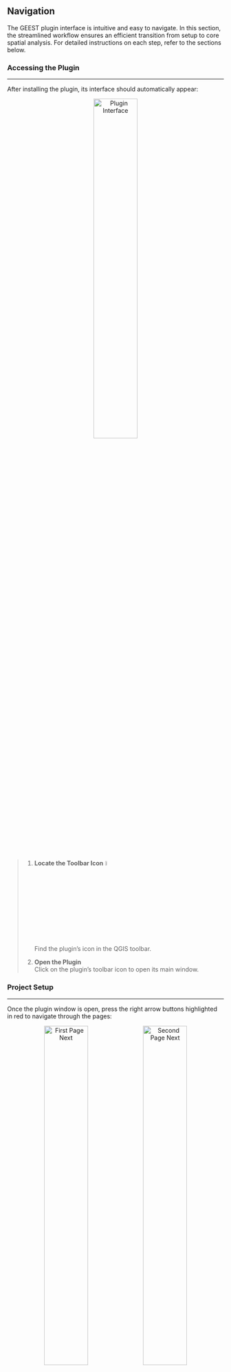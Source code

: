 ## Navigation

The GEEST plugin interface is intuitive and easy to navigate. In this section, the streamlined workflow ensures an efficient transition from setup to core spatial analysis. For detailed instructions on each step, refer to the sections below.

### Accessing the Plugin
---
After installing the plugin, its interface should automatically appear:  
<p align="center">
  <img 
    src="https://raw.githubusercontent.com/worldbank/GEEST/main/docs/images/new%20images/navigation_1st.png" 
    alt="Plugin Interface" 
    style="width:45%;" 
    title="Click to enlarge" 
    onclick="window.open(this.src, '_blank')">
</p>

> 1. **Locate the Toolbar Icon**  <img src="https://raw.githubusercontent.com/worldbank/GEEST/main/docs/images/new%20images/Tool%20icon.jpg" alt="Toolbar Icon" style="width:5%;" title="Click to enlarge" onclick="window.open(this.src, '_blank')">  
>   Find the plugin’s icon in the QGIS toolbar.
>
> 2. **Open the Plugin**  
>   Click on the plugin’s toolbar icon to open its main window.

### Project Setup
---
Once the plugin window is open, press the right arrow buttons highlighted in red to navigate through the pages:

<p align="center">
  <img 
    src="https://raw.githubusercontent.com/worldbank/GEEST/main/docs/images/new%20images/navigation_2nd.png" 
    alt="First Page Next" 
    style="width:45%;" 
    title="Click to enlarge" 
    onclick="window.open(this.src, '_blank')">
  <img 
    src="https://raw.githubusercontent.com/worldbank/GEEST/main/docs/images/new%20images/navigation_3rd.png" 
    alt="Second Page Next" 
    style="width:45%;" 
    title="Click to enlarge" 
    onclick="window.open(this.src, '_blank')">
</p>

 - **Welcome to GEEST Page**: This is the introductory page of the plugin, providing an overview of its purpose and functionality. It serves as the starting point to familiarize users with the plugin's capabilities and its relevance to geospatial analysis.

 - **About Page**: This page offers detailed information about the plugin, including its contributors, development background, and licensing. It highlights the open-source nature of the tool and acknowledges the organizations or individuals involved in its creation.

#### GEEST Project Selection

In this step, you need to select a project folder to begin your work. The plugin provides you with two options:

<p align="center">
<img 
    src="https://raw.githubusercontent.com/worldbank/GEEST/main/docs/images/new%20images/navigation_set.png" 
    alt="Geest Project" 
    style="width:55%;" 
    title="Click to enlarge" 
    onclick="window.open(this.src, '_blank')">
</p>

Option 1: **Open an Existing Project**:  
   Select this option if you already have a project folder created previously. Choosing this will load the project along with all its associated files. Once loaded, press the right arrow button to proceed to the data input and processing interface for further analysis.
   
<p align="center">
 <img 
    src="https://raw.githubusercontent.com/worldbank/GEEST/main/docs/images/new%20images/GEEST%20project%20open.jpg" 
    alt="Open Geest Project" 
    style="width:55%;" 
    title="Click to enlarge" 
    onclick="window.open(this.src, '_blank')">
</p>

Option 2: **Create a New Project**:  
   Choose this option to start a new project. The plugin will guide you through creating a new folder that will store the GEEST project files and working analysis results for spatial processing.
     
<p align="center">
 <img 
    src="https://raw.githubusercontent.com/worldbank/GEEST/main/docs/images/new%20images/navigation_create1.png" 
    alt="New Geest Project" 
    style="width:75%;" 
    title="Click to enlarge" 
    onclick="window.open(this.src, '_blank')">
</p>

How to Create a New Folder
> - Click on **Create or select a project directory** (highlighted in red).
> - Navigate to the desired location on your system where you want to store the project.
> - Create a **new folder** and ensure it is **empty**.
> - Select the newly created folder and confirm your choice.

---
 Important Considerations
 - ⚠️ **Warning**: Ensure the folder is **empty**. Using a folder with other files may lead to errors or accidental overwrites.
 - 💡 **Tip**: Use a descriptive name for the folder, incorporating details such as the name of the country or region you want to analyze and a timestamp. The timestamp could reflect either the time of the analysis process or the date of the input datasets. This will help you easily identify the folder for future reference and maintain better organization.
 - 🔒 **Reminder**: Ensure the folder is stored in a location with adequate storage space for analysis outputs. The contents of the selected folder will be managed by the plugin, ensuring proper organization of project-related files.
---


##### Additional Steps After Creating the Folder

> - **Select a Layer**:
>   - Click on the three dots button to choose a layer containing your Admin0 areas (country or region boundaries). The input layer must be in either SHP or GPKG format. Once selected, use the dropdown menu to specify the column that contains the names of the areas. Ensure the column is correctly populated to avoid errors during analysis.
>   
> - **Set the Analysis Cell Size**:
>   - Enter a value between **100m and 1000m**:
>     - Smaller values (e.g., 100m) will provide **more detailed results but require longer processing times**. 
>     - Larger values (e.g., 1000m) will **reduce processing time but result in coarser outputs**.
>     - **Note:** The tool processes the study area by iterating through each polygon and generating a grid cell raster based on the selected cell size (ranging from **100m to 1000m**). For each polygon, the following steps are performed:
>       - The tool uses the raster bounding box associated with the polygon to generate the grid.
>       - Areas marked as marine (C) pixels are excluded by assigning them a "NoData" value.
>       - Land cells are assigned appropriate values to create a complete raster mask for the study area.
>       - The resulting raster layers are stored in a dedicated directory, with files named according to the polygon’s name and part number (for multipart polygons).
>      - ⚠️ **Warning**: Considering these operations, processing time may vary significantly, ranging from a few minutes to several tens of minutes, depending on the selected cell size and the size of the region being analyzed. To enhance the user experience, a progress bar displays the estimated remaining time until completion.
>
> - **Download or select the road network**: To conduct the analysis for the Accessibility dimension, a road network is required. The process uses geospatial area analysis based on road network data to evaluate accessibility. You can provide this data in two ways: either upload an existing road network or download it directly from OpenStreetMap (OSM) by clicking the **Download from Open Street Map** button. Once the download is complete, proceed by clicking the arrow in the bottom-right corner to continue.

<p align="center">
 <img 
    src="https://raw.githubusercontent.com/worldbank/GEEST/main/docs/images/new%20images/navigation_road.png" 
    alt="New Geest Project" 
    style="width:45%;" 
    title="Click to enlarge" 
    onclick="window.open(this.src, '_blank')">
</p>

---
   - 💡 **Tip**: For larger regions or countries, it is recommended to start with a larger cell size for initial testing to ensure faster processing times. Once the initial results are satisfactory, refine the analysis by reducing the cell size to achieve greater detail. This approach will help you unlock the full potential of the tool and ensure accurate and detailed outputs.
---      

- **Coordinate System Configuration**:

   - If your boundary layer uses a valid **projected CRS** (e.g., UTM or EPSG:3857), select the checkbox **Use Coordinate System of your boundary layer**. This ensures that spatial calculations, such as distances and areas, are accurate and aligned with your layer's CRS.

---   
   - ⚠️ **Note**: This option is automatically disabled if the map units of your boundary layer are in degrees (e.g., EPSG:4326). Spatial analysis requires projected coordinate systems with units in meters for precision.
   - 💡 **Tip**: If your data uses geographic coordinates (latitude/longitude in degrees), reproject it to a projected CRS before proceeding with the analysis.
--- 

    
### Pre-Processing
---
Once you have completed all required inputs on the **GEEST Project Creation** screen, follow these steps to proceed:

---

#### 1. Verify the Project Folder Path
> - Ensure that the **folder path** displayed at the bottom of the interface is correct. This path indicates where the GEEST plugin will store analysis outputs and working files.
> - **Example Path**:  
>  `C:/Work/GEEST/Analysis/Country/01152025`

---
Important Notes:
- The folder must be **empty**, containing no other files unrelated to the analysis.
- Choose a **descriptive name** for the folder, as it will store critical project data.

---

#### 2. Click the Right Arrow Button
> - Locate the **right arrow button** at the bottom-right corner of the interface (highlighted in red in the image).
> - Clicking this button confirms all selected settings and initiates the first step of the processing workflow — splitting the study area into grids. After the area is successfully split into grids, the interface transitions to the **Processing Data Interface**, where you can initiate the main analysis.

<p align="center">
 <img src="https://raw.githubusercontent.com/worldbank/GEEST/main/docs/images/new%20images/GEEST%20project%20final.jpg"
    alt="Geest Project final" 
    style="width:55%;" 
    title="Click to enlarge" 
    onclick="window.open(this.src, '_blank')">
</p>

> - Now the process of splitting the area into grids has started, and a progress bar is displayed in the interface. Once completed, a report titled **Study Area Report** will open automatically. This report, along with all grid-splitting outputs, is saved in the project directory under the `/study_area` folder. This report summarizes the processing time and provides an explanation of each generated output, including: study area bounding boxes, polygons, grid cells and processing chunks.

<p align="center">
 <img src="https://raw.githubusercontent.com/worldbank/GEEST/main/docs/images/new%20images/navigation_report.png"
    alt="Geest Project final" 
    style="width:55%;" 
    title="Click to enlarge" 
    onclick="window.open(this.src, '_blank')">
</p>

---
Key Considerations
- ⚠️ **Warning**: Double-check your settings and input data before clicking the arrow. Any incorrect configuration could lead to errors during the processing stage.
- 💡 **Tip**: Ensure that the analysis cell size and boundary layer are correctly configured to avoid unexpected results.
---

#### 3. Overview of Next Steps

After pressing the right arrow, the plugin will begin processing the input boundary layer by dividing it into a grid based on the specified cell size. During this step, the project folder will automatically populate with the generated outputs, including the study area split into grids, polygons, gridded areas, bounding boxes and other relevant data.

Once this pre-processing step is completed, you will seamlessly transition to the **Processing Data Interface**, where you can proceed with the core analysis workflows:

1. The tool will generate outputs based on the inputs and configuration you’ve provided.
2. View progress bars for analysis steps.
3. Results will be saved in the selected project folder for further use.

<p align="center">
 <img src="https://raw.githubusercontent.com/worldbank/GEEST/main/docs/images/new%20images/GEEST%20data%20processing%20UI.jpg"
    alt="Geest data processing" 
    style="width:65%;" 
    title="Click to enlarge" 
    onclick="window.open(this.src, '_blank')">
</p>

This marks the completion of the project setup and transition to the core analysis workflow.

### Processing Data Interface
---
The data processing interface serves as the central hub for managing, configuring, and processing inputs across multiple dimensions and factors within the project. This interface is designed to streamline workflows and provide users with a clear overview of the processing status. Below is a guide to understanding the key components of this interface:

<p align="center">
 <img src="https://raw.githubusercontent.com/worldbank/GEEST/main/docs/images/new%20images/Nav_understand.jpg"
    alt="Geest data processing" 
    style="width:65%;" 
    title="Click to enlarge" 
    onclick="window.open(this.src, '_blank')">
</p>

**🖥️ Key Elements of the Interface**

<table border="1" style="border-collapse: collapse; width: 100%; text-align: left;">
  <tr style="border: 1px solid black;">
    <td style="border: 1px solid black;"><strong>1. The Three Dimensions</strong></td>
    <td style="border: 1px solid black;">The interface organizes the analysis into three primary dimensions: <strong>Contextual</strong>, <strong>Accessibility</strong>, and <strong>Place Characterization</strong>.</td>
  </tr>
  <tr style="border: 1px solid black;">
    <td style="border: 1px solid black;"><strong>2. Fifteen Factors</strong></td>
    <td style="border: 1px solid black;">Each dimension consists of factors representing the main themes of analysis.</td>
  </tr>
  <tr style="border: 1px solid black;">
    <td style="border: 1px solid black;"><strong>3. Fourteen Subfactors</strong></td>
    <td style="border: 1px solid black;">Certain factors include subfactors for additional granularity.</td>
  </tr>
  <tr style="border: 1px solid black;">
    <td rowspan="6" style="border: 1px solid black;"><strong>4. Processing Status Widgets</strong></td>
    <td style="border: 1px solid black;">- <strong>4a Configured, not run</strong>: Inputs are set up but processing has not started.</td>
  </tr>
  <tr style="border: 1px solid black;">
    <td style="border: 1px solid black;">- <strong>4b Required and not configured</strong>: Essential inputs are missing and need configuration.</td>
  </tr>
  <tr style="border: 1px solid black;">
    <td style="border: 1px solid black;">- <strong>4c Completed successfully</strong>: Processing finished without errors.</td>
  </tr>
  <tr style="border: 1px solid black;">
    <td style="border: 1px solid black;">- <strong>4d Workflow failed</strong>: The process encountered an error and requires troubleshooting.</td>
  </tr>
  <tr style="border: 1px solid black;">
    <td style="border: 1px solid black;">- <strong>4e Not configured (optional)</strong>: Inputs are optional and not configured.</td>
  </tr>
  <tr style="border: 1px solid black;">
    <td style="border: 1px solid black;">- <strong>4f Excluded from analysis</strong>: Intentionally excluded factors or subfactors.</td>
  </tr>
  <tr style="border: 1px solid black;">
    <td rowspan="2" style="border: 1px solid black;"><strong>5. Run All/Run Incomplete</strong></td>
    <td style="border: 1px solid black;">- <strong>Run All</strong>: Executes all workflows, regardless of configuration or status.</td>
  </tr>
  <tr style="border: 1px solid black;">
    <td style="border: 1px solid black;">- <strong>Run Incomplete</strong>: Focuses only on workflows that are incomplete.</td>
  </tr>
  <tr style="border: 1px solid black;">
    <td style="border: 1px solid black;"><strong>6. Project Setup Pages</strong></td>
    <td style="border: 1px solid black;">The <strong>Project</strong> button opens setup pages to configure the project folder and analysis parameters.</td>
  </tr>
  <tr style="border: 1px solid black;">
    <td style="border: 1px solid black;"><strong>7. Help</strong></td>
    <td style="border: 1px solid black;">Clicking the <strong>Help</strong> button redirects to the tool’s GitHub page for detailed documentation and support resources.</td>
  </tr>
</table>

<br>

**🗂️ Key Considerations**

| Consideration               | Details                                                                                  |
|-----------------------------|------------------------------------------------------------------------------------------|
| 📁 **Organize Your Folder** | Ensure your project folder is empty before starting to avoid accidental overwrites.       |
| 🕒 **Start with Large Cells**| Begin with larger cell sizes for initial testing and refine later for greater detail.     |
| 🖥️ **Monitor Progress**    | Use status widgets to track progress and troubleshoot errors promptly.                   |
| 📖 **Use Help Resources**   | Refer to the Help section or GitHub documentation for additional support.                |


By keeping these considerations in mind, you can ensure a smooth and efficient workflow while minimizing errors and maximizing the utility of the GEEST plugin.


